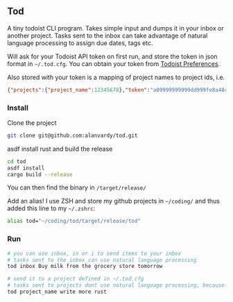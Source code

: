 ## Tod

A tiny todoist CLI program. Takes simple input and dumps it in your inbox or another project. Tasks sent to the inbox can take advantage of natural language processing to assign due dates, tags etc.

Will ask for your Todoist API token on first run, and store the token in json format in `~/.tod.cfg`. You can obtain your token from [Todoist Preferences](https://todoist.com/prefs/integrations).

Also stored with your token is a mapping of project names to project ids, i.e.

```json
{"projects":{"project_name":12345678},"token":"a09999999999dd999fe8a48c07fd3c99999999ac07"}
```

### Install

Clone the project

```bash
git clone git@github.com:alanvardy/tod.git
```

asdf install rust and build the release

```bash
cd tod
asdf install
cargo build --release
```

You can then find the binary in `/target/release/`

Add an alias! I use ZSH and store my github projects in `~/coding/` and thus added this line to my `~/.zshrc`:

```bash
alias tod="~/coding/tod/target/release/tod"
```

### Run

```bash
# you can use inbox, in or i to send items to your inbox
# tasks sent to the inbox can use natural language processing
tod inbox Buy milk from the grocery store tomorrow

# send it to a project defined in ~/.tod.cfg
# tasks sent to projects dont use natural language processing, because API.
tod project_name write more rust
```
